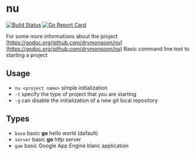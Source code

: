# nu

[![Build Status](https://travis-ci.org/drymonsoon/nu.svg?branch=master)](https://travis-ci.org/drymonsoon/nu)
[![Go Report Card](https://goreportcard.com/badge/github.com/drymonsoon/nu)](https://goreportcard.com/report/github.com/drymonsoon/nu)

For some more informations about the project [https://godoc.org/github.com/drymonsoon/nu](https://godoc.org/github.com/drymonsoon/nu)
Basic command line tool to starting a project

## Usage

- `nu <project name>` simple initialization
- `-t` specify the type of project that you are starting
- `-g` can disable the initialization of a new git local repository

## Types

- `base` basic **go** hello world (dafault)
- `server` basic **go** http server
- `gae` basic Google App Engine blanc application

